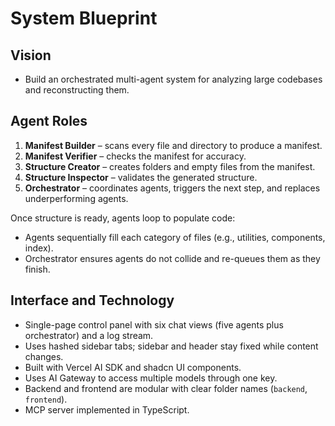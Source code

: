 # System Blueprint

## Vision
- Build an orchestrated multi-agent system for analyzing large codebases and reconstructing them.

## Agent Roles
1. **Manifest Builder** – scans every file and directory to produce a manifest.
2. **Manifest Verifier** – checks the manifest for accuracy.
3. **Structure Creator** – creates folders and empty files from the manifest.
4. **Structure Inspector** – validates the generated structure.
5. **Orchestrator** – coordinates agents, triggers the next step, and replaces underperforming agents.

Once structure is ready, agents loop to populate code:
- Agents sequentially fill each category of files (e.g., utilities, components, index).
- Orchestrator ensures agents do not collide and re-queues them as they finish.

## Interface and Technology
- Single-page control panel with six chat views (five agents plus orchestrator) and a log stream.
- Uses hashed sidebar tabs; sidebar and header stay fixed while content changes.
- Built with Vercel AI SDK and shadcn UI components.
- Uses AI Gateway to access multiple models through one key.
- Backend and frontend are modular with clear folder names (`backend`, `frontend`).
- MCP server implemented in TypeScript.
